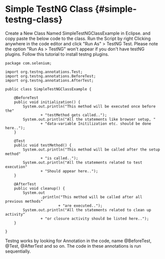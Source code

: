 # Simple TestNG Class {#simple-testng-class}

Create a New Class Named SimpleTestNGClassExample in Eclipse. and copy paste the below code to the class. Run the Script by right Clicking anywhere in the code editor and click "Run As" &gt; TestNG Test. Please note the option "Run As &gt; TestNG" won't appear if you don't have testNG plugins. Follow this tutorial to install testng plugins.

```
package com.selenium;

import org.testng.annotations.Test;
import org.testng.annotations.BeforeTest;
import org.testng.annotations.AfterTest;

public class SimpleTestNGClassExample {

    @BeforeTest
    public void initialization() {
        System.out.println("This method will be executed once before the"
                + "testMethod gets called..");
        System.out.println("All the statements like browser setup, "
                + "data-variable Initilization etc. should be done here..");
    }

    @Test
    public void testMethod() {
        System.out.println("This method will be called after the setup method"
                + "is called..");
        System.out.println("All the statements related to test execution"
                + "Should appear here..");
    }

    @AfterTest
    public void cleanup() {
        System.out
                .println("This method will be called after all previous methods"
                        + "are executed..");
        System.out.println("All the statements related to clean up activity"
                + "or closure activity should be listed here..");
    }

}

```

Testng works by looking for Annotation in the code, name @BeforeTest, @Test, @AfterTest and so on. The code in these annotations is run sequentially.


